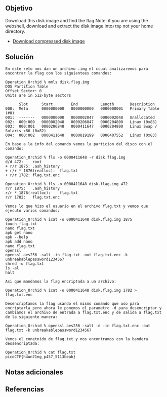 ## Objetivo
Download this disk image and find the flag.Note: if you are using the webshell, download and extract the disk image into`/tmp` not your home directory.

- [Download compressed disk image](https://artifacts.picoctf.net/c/213/disk.flag.img.gz)
## Solución

```
En este reto nos dan un archivo .img el ccual analizaremos para encontrar la flag con los siguientees comandos:
```

```
Operation_Orchid % mmls disk.flag.img 
DOS Partition Table
Offset Sector: 0
Units are in 512-byte sectors

      Slot      Start        End          Length       Description
000:  Meta      0000000000   0000000000   0000000001   Primary Table (#0)
001:  -------   0000000000   0000002047   0000002048   Unallocated
002:  000:000   0000002048   0000206847   0000204800   Linux (0x83)
003:  000:001   0000206848   0000411647   0000204800   Linux Swap / Solaris x86 (0x82)
004:  000:002   0000411648   0000819199   0000407552   Linux (0x83)
```

```
En base a la info del comando vemos la particion del disco con el comando:
```

```
Operation_Orchid % fls -o 0000411648 -r disk.flag.img
d/d 472:	root
+ r/r 1875:	.ash_history
+ r/r * 1876(realloc):	flag.txt
+ r/r 1782:	flag.txt.enc
```

```
Operation_Orchid % fls -o 0000411648 disk.flag.img 472
r/r 1875:	.ash_history
r/r * 1876(realloc):	flag.txt
r/r 1782:	flag.txt.enc
```

```
Vemos lo que hizo el usuario en el archivo flag.txt y vemos que ejecuto varios comandos:

Operation_Orchid % icat -o 0000411648 disk.flag.img 1875               
touch flag.txt
nano flag.txt 
apk get nano
apk --help
apk add nano
nano flag.txt 
openssl
openssl aes256 -salt -in flag.txt -out flag.txt.enc -k unbreakablepassword1234567
shred -u flag.txt
ls -al
halt
```

```
Asi que mandamos la flag encriptada a un archivo:

Operation_Orchid % icat -o 0000411648 disk.flag.img 1782 > flag.txt.enc
```

```
Desencriptamos la flag usando el mismo comando que uso para encriptarla pero ahora le ponemos el parametro -d para desencriptar y cambiamos el archivo de entrada a flag.txt.enc y de salida a flag.txt de la siguiente manera:

Operation_Orchid % openssl aes256 -salt -d -in flag.txt.enc -out flag.txt -k unbreakablepassword1234567  
```

```
Vemos el conetnido de flag.txt y nos encontramos con la bandera dessencriptada:

Operation_Orchid % cat flag.txt
picoCTF{h4un71ng_p457_5113beab}
```
## Notas adicionales
## Referencias